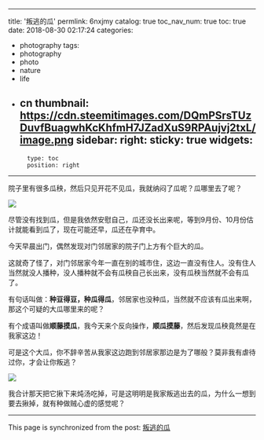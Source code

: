 
---
title: '叛逃的瓜'
permlink: 6nxjmy
catalog: true
toc_nav_num: true
toc: true
date: 2018-08-30 02:17:24
categories:
- photography
tags:
- photography
- photo
- nature
- life
- cn
thumbnail: https://cdn.steemitimages.com/DQmPSrsTUzDuvfBuagwhKcKhfmH7JZadXuS9RPAujvj2txL/image.png
sidebar:
    right:
        sticky: true
widgets:
    -
        type: toc
        position: right
---


院子里有很多瓜秧，然后只见开花不见瓜，我就纳闷了瓜呢？瓜哪里去了呢？

![](https://cdn.steemitimages.com/DQmPSrsTUzDuvfBuagwhKcKhfmH7JZadXuS9RPAujvj2txL/image.png)


尽管没有找到瓜，但是我依然安慰自己，瓜还没长出来呢，等到9月份、10月份估计就能看到瓜了，现在可能还早，瓜还在孕育中。

今天早晨出门，偶然发现对门邻居家的院子门上方有个巨大的瓜。


这就奇了怪了，对门邻居家今年一直在别的城市住，这边一直没有住人。没有住人当然就没人播种，没人播种就不会有瓜秧自己长出来，没有瓜秧当然就不会有瓜了。

有句话叫做：**种豆得豆，种瓜得瓜**，邻居家也没种瓜，当然就不应该有瓜出来啊，那这个可疑的大瓜哪里来的呢？

有个成语叫做**顺藤摸瓜**，我今天来个反向操作，**顺瓜摸藤**，然后发现瓜秧竟然是在我家这边！

可是这个大瓜，你不辞辛苦从我家这边跑到邻居家那边是为了哪般？莫非我有虐待过你，才会让你叛逃？

![](https://cdn.steemitimages.com/DQmUJpWxdWcro7bM2rN6GnWhkjF9E7w4BWZX1WTwJ22dYHV/image.png)

我合计那天把它揪下来炖汤吃掉，可是这明明是我家叛逃出去的瓜，为什么一想到要去揪掉，就有种做贼心虚的感觉呢？

- - -

This page is synchronized from the post: [叛逃的瓜](https://steemit.com/@oflyhigh/6nxjmy)
